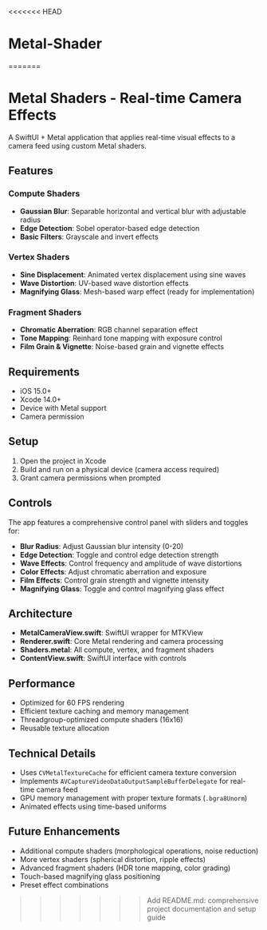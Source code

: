 <<<<<<< HEAD
# Metal-Shader
=======
# Metal Shaders - Real-time Camera Effects

A SwiftUI + Metal application that applies real-time visual effects to a camera feed using custom Metal shaders.

## Features

### Compute Shaders
- **Gaussian Blur**: Separable horizontal and vertical blur with adjustable radius
- **Edge Detection**: Sobel operator-based edge detection
- **Basic Filters**: Grayscale and invert effects

### Vertex Shaders
- **Sine Displacement**: Animated vertex displacement using sine waves
- **Wave Distortion**: UV-based wave distortion effects
- **Magnifying Glass**: Mesh-based warp effect (ready for implementation)

### Fragment Shaders
- **Chromatic Aberration**: RGB channel separation effect
- **Tone Mapping**: Reinhard tone mapping with exposure control
- **Film Grain & Vignette**: Noise-based grain and vignette effects

## Requirements

- iOS 15.0+
- Xcode 14.0+
- Device with Metal support
- Camera permission

## Setup

1. Open the project in Xcode
2. Build and run on a physical device (camera access required)
3. Grant camera permissions when prompted

## Controls

The app features a comprehensive control panel with sliders and toggles for:

- **Blur Radius**: Adjust Gaussian blur intensity (0-20)
- **Edge Detection**: Toggle and control edge detection strength
- **Wave Effects**: Control frequency and amplitude of wave distortions
- **Color Effects**: Adjust chromatic aberration and exposure
- **Film Effects**: Control grain strength and vignette intensity
- **Magnifying Glass**: Toggle and control magnifying glass effect

## Architecture

- **MetalCameraView.swift**: SwiftUI wrapper for MTKView
- **Renderer.swift**: Core Metal rendering and camera processing
- **Shaders.metal**: All compute, vertex, and fragment shaders
- **ContentView.swift**: SwiftUI interface with controls

## Performance

- Optimized for 60 FPS rendering
- Efficient texture caching and memory management
- Threadgroup-optimized compute shaders (16x16)
- Reusable texture allocation

## Technical Details

- Uses `CVMetalTextureCache` for efficient camera texture conversion
- Implements `AVCaptureVideoDataOutputSampleBufferDelegate` for real-time camera feed
- GPU memory management with proper texture formats (`.bgra8Unorm`)
- Animated effects using time-based uniforms

## Future Enhancements

- Additional compute shaders (morphological operations, noise reduction)
- More vertex shaders (spherical distortion, ripple effects)
- Advanced fragment shaders (HDR tone mapping, color grading)
- Touch-based magnifying glass positioning
- Preset effect combinations 
>>>>>>> Add README.md: comprehensive project documentation and setup guide
